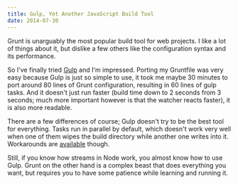 ```yaml
---
title: Gulp, Yet Another JavaScript Build Tool
date: 2014-07-30
---
```

Grunt is unarguably the most popular build tool for web projects. I like a lot of things about it, but dislike a few others like the configuration syntax and its performance.

So I've finally tried [Gulp](gulpjs.com) and I'm impressed. Porting my Gruntfile was very easy because Gulp is just so simple to use, it took me maybe 30 minutes to port around 80 lines of Grunt configuration, resulting in 60 lines of gulp tasks. And it doesn't just run faster (build time down to 2 seconds from 3 seconds; much more important however is that the watcher reacts faster), it is also more readable.

There are a few differences of course; Gulp doesn't try to be the best tool for everything. Tasks run in parallel by default, which doesn't work very well when one of them wipes the build directory while another one writes into it. Workarounds are [available](https://github.com/OverZealous/run-sequence) though.

Still, if you know how streams in Node work, you almost know how to use Gulp. Grunt on the other hand is a complex beast that does everything you want, but requires you to have some patience while learning and running it.
